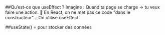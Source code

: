 ##Qu’est-ce que useEffect ?
Imagine :
Quand ta page se charge → tu veux faire une action.
🧠 En React, on ne met pas ce code "dans le constructeur"…
On utilise useEffect.

##useState() = pour stocker des données

